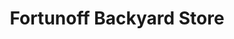 ---
title: "Fortunoff Backyard Store"
url: /king-of-prussia/fortunoff-backyard-store/
shop: Möbel
---